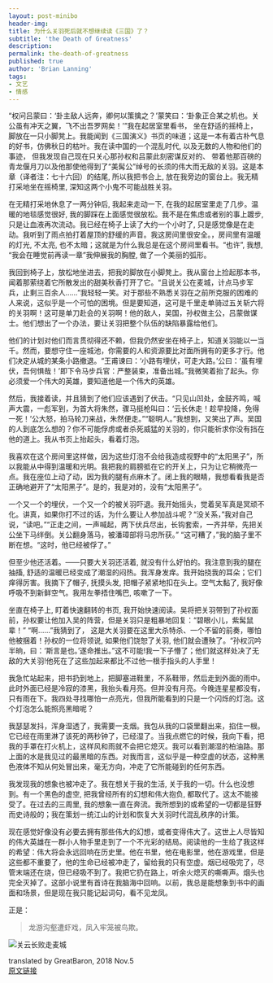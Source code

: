 ```yaml
---
layout: post-minibo
header-img: 
title: 为什么关羽死后就不想继续读《三国》了？
subtitle: 'the Death of Greatness'
description: 
permalink: the-death-of-greatness
published: true
author: 'Brian Lanning'
tags:
- 文艺
- 情感
---
```




“权问吕蒙曰：‘卦主敌人远奔，卿何以策擒之？’蒙笑曰：‘卦象正合某之机也。关公虽有冲天之翼，飞不出吾罗网矣！’”我在起居室里看书， 坐在舒适的摇椅上， 脚放在一只小脚凳上。我能闻到《三国演义》书页的味道；这是一本有着古朴气息的好书，仿佛秋日的枯叶。我在读中国的一个混乱时代, 以及无数的人物和他们的事迹， 但我发现自己现在只关心那孙权和吕蒙此刻密谋反对的、 带着他那百磅的青龙偃月刀以及他那使他得到了“美髯公”绰号的长须的伟大而无敌的关羽。这是本章（译者注：七十六回）的结尾, 所以我把书合上, 放在我旁边的窗台上。我无精打采地坐在摇椅里, 深知这两个小鬼不可能战胜关羽。

在无精打采地休息了一两分钟后, 我起来走动一下, 在我的起居室里走了几步。温暖的地毯感觉很好, 我的脚踩在上面感觉很放松。我不是在焦虑或者别的事上踱步, 只是让血液再次流动。我已经在椅子上读了大约一个小时了, 只是感觉像是在走动。我听到了雨点拍打着屋顶的舒缓的声音。我这房间里很安全。，房间里有温暖的灯光, 不太亮, 也不太暗；这就是为什么我总是在这个房间里看书。“也许”, 我想, “我会在睡觉前再读一章”我伸展我的胸膛, 做了一个美丽的弧形。

我回到椅子上，放松地坐进去，把我的脚放在小脚凳上。我从窗台上捡起那本书，闻着那萦绕着它所散发出的甜美秋香打开了它。“且说关公在麦城，计点马步军兵，止剩三百余人……”我轻轻一笑。对于那些不熟悉关羽在之前所克服的困难的人来说，这似乎是一个可怕的困境。但是要知道，这可是千里走单骑过五关斩六将的关羽啊！这可是单刀赴会的关羽啊！他的敌人，吴国，孙权做主公，吕蒙做谋士。他们想出了一个办法，要让关羽把整个队伍的缺陷暴露给他们。

他们的计划对他们而言贯彻得还不赖，但我仍然安坐在椅子上，知道关羽能以一当千。然而，要想守住一座城池，你需要的人和资源要比对面所拥有的更多才行。他们决定从城的某条小路撤退。“王甫谏曰：‘小路有埋伏，可走大路。’公曰：‘虽有埋伏，吾何惧哉！’即下令马步兵官：严整装束，准备出城。”我微笑着抬了起头。你必须爱一个伟大的英雄，要知道他是一个伟大的英雄。

然后，我接着读，并且猜到了他们应该遇到了伏击。“只见山凹处，金鼓齐鸣，喊声大震，一彪军到，为首大将朱然，骤马挺枪叫曰：‘云长休走！趁早投降，免得一死！’公大怒，拍马轮刀来战，朱然便走。”“聪明人。”我想到，又笑出了声。吴国的人到底怎么想的？你不可能俘虏或者杀死威猛的关羽的，你只能祈求你没有挡在他的道上。我从书页上抬起头，看着灯泡。

我喜欢在这个房间里这样做，因为这些灯泡不会给我造成视野中的“太阳黑子”，所以我能从中得到温暖和光明。我把我的肩膀抵在它的开关上，只为让它稍微亮一点。我在座位上动了动，因为我的腿有点麻木了。闭上我的眼睛，我想看看我是否正确地避开了“太阳黑子”。是的，我是对的，没有“太阳黑子”。

一个又一个的埋伏，一个又一个的被关羽吓退。我开始摇头，觉着吴军真是冥顽不化。讲真，如果你打不过的话，为什么要让人参加战斗呢？“没关系，”我对自己说，“读吧。”“正走之间，一声喊起，两下伏兵尽出，长钩套索，一齐并举，先把关公坐下马绊倒。关公翻身落马，被潘璋部将马忠所获。” “这可糟了，”我的脑子里不断在想。“这时，他已经被俘了。”

但至少他还活着。——只要大关羽还活着, 就没有什么好怕的。我注意到我的腿在抽搐, 舒适的温暖已经变成了潮湿的闷热。我浑身发痒。我开始挠我的耳朵；它们痒得厉害。我摘下了帽子, 抚摸头发, 把帽子紧紧地扣在头上。空气太黏了, 我好像呼吸不到新鲜空气。我用左拳捂住嘴巴, 咳嗽了一下。

坐直在椅子上, 盯着快速翻转的书页, 我开始快速阅读。吴将把关羽带到了孙权面前，孙权要让他加入吴的阵营，但是关羽只是粗暴地回复：“碧眼小儿，紫髯鼠辈！” “啊……”我猜到了， 这是大关羽要在这里大杀特杀、一个不留的前奏，哪怕他被捆着！孙权的一位将领说, 如果他们饶恕了关羽, 他们就会遭殃了。“孙权沉吟半晌，曰：‘斯言是也。’遂命推出。”这不可能!我一下子懵了；他们就这样处决了无敌的大关羽!他死在了这些加起来都比不过他一根手指头的人手里！

我急忙站起来，把书扔到地上，把脚塞进鞋里，不系鞋带，然后走到外面的雨中。此时外面已经是冷寂的漆黑，我抬头看月亮。但并没有月亮。今晚连星星都没有，只有雨在下。我四处寻找哪怕一点亮光，但我所能看到的只是一个闪烁的灯泡。这个灯泡怎么能照亮黑暗呢？

我瑟瑟发抖，浑身湿透了，我需要一支烟。我包从我的口袋里翻出来，掐住一根。它已经在雨里淋了该死的两秒钟了，已经湿了。当我点燃它的时候，我向下看，把我的手罩在打火机上，这样风和雨就不会把它熄灭。我可以看到潮湿的柏油路。那上面的水是我见过的最黑暗的东西。对我而言，这似乎是一种空虚的状态，这种黑色液体不知从何处冒出来，毫无方向，冲走了它所能碰到的任何东西。

我发现我的想象也被冲走了。我在想关于我的生活, 关于我的一切。什么也没想到。有一个黑色的虚空, 把我曾经所有的幻想和伟大抱负, 都取代了。这太不能接受了。在过去的三周里, 我的想象一直在奔流。我所想到的或希望的一切都是狂野而史诗般的；我在策划一统江山的计划和恢复大关羽时代混乱秩序的计策。

现在感觉好像没有必要去拥有那些伟大的幻想，或者变得伟大了。这世上人尽皆知的伟大英雄在一群小人物手里走到了一个不光彩的结局。阅读他的一生给了我这样的希望：伟大将会永远回响在历史里。他在书里，他在电影里，他在游戏里，但是这些都不重要了，他的生命已经被冲走了，留给我的只有空虚。烟已经吸完了，尽管末端还在烧，但已经吸不到了。我把它扔在路上，听余火熄灭的嘶嘶声。烟头也完全灭掉了。这部小说里有首诗在我脑海中回响。以前，我总是能想象到书中的画面和场景，但是现在我只能记起词句，看不见龙凤。

正是：
 > 龙游沟壑遭虾戏，凤入牢笼被鸟欺。

![关云长败走麦城](https://pic.imgdb.cn/item/640b3085f144a010073d9130.jpg)

translated by GreatBaron, 2018 Nov.5  
[原文链接](https://www.kongming.net/novel/writings/blanning/death_of_greatness.php)
